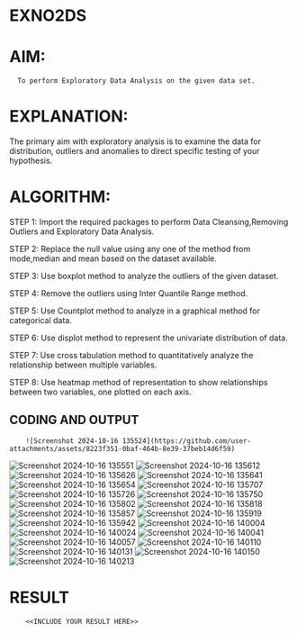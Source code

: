 # EXNO2DS
# AIM:
      To perform Exploratory Data Analysis on the given data set.
      
# EXPLANATION:
  The primary aim with exploratory analysis is to examine the data for distribution, outliers and anomalies to direct specific testing of your hypothesis.
  
# ALGORITHM:
STEP 1: Import the required packages to perform Data Cleansing,Removing Outliers and Exploratory Data Analysis.

STEP 2: Replace the null value using any one of the method from mode,median and mean based on the dataset available.

STEP 3: Use boxplot method to analyze the outliers of the given dataset.

STEP 4: Remove the outliers using Inter Quantile Range method.

STEP 5: Use Countplot method to analyze in a graphical method for categorical data.

STEP 6: Use displot method to represent the univariate distribution of data.

STEP 7: Use cross tabulation method to quantitatively analyze the relationship between multiple variables.

STEP 8: Use heatmap method of representation to show relationships between two variables, one plotted on each axis.

## CODING AND OUTPUT
        ![Screenshot 2024-10-16 135524](https://github.com/user-attachments/assets/8223f351-0baf-464b-8e39-37beb14d6f59)
![Screenshot 2024-10-16 135551](https://github.com/user-attachments/assets/3cd7d81d-77a3-45a5-b219-dde8248a0d45)
![Screenshot 2024-10-16 135612](https://github.com/user-attachments/assets/adf825db-ad3e-4bfc-9511-8a0aba2d9b45)
![Screenshot 2024-10-16 135626](https://github.com/user-attachments/assets/0570fbbb-471d-42dd-b40d-9cf359850c66)
![Screenshot 2024-10-16 135641](https://github.com/user-attachments/assets/e8f0666b-7672-4005-b54e-d728e73810da)
![Screenshot 2024-10-16 135654](https://github.com/user-attachments/assets/3e8e3907-3c08-4ad6-8900-9e97686d8f32)
![Screenshot 2024-10-16 135707](https://github.com/user-attachments/assets/7a079019-e052-447f-b177-49de748c0bdd)
![Screenshot 2024-10-16 135726](https://github.com/user-attachments/assets/5cf52b9e-a036-496d-95ef-dceabd94adde)
![Screenshot 2024-10-16 135750](https://github.com/user-attachments/assets/2c9a6158-479e-4ebf-ab87-2546f6428311)
![Screenshot 2024-10-16 135802](https://github.com/user-attachments/assets/d8ce7d04-8eb6-4da6-aac7-2d56122ac9ab)
![Screenshot 2024-10-16 135818](https://github.com/user-attachments/assets/ddd9c071-925e-48d5-a70a-495724133abc)
![Screenshot 2024-10-16 135857](https://github.com/user-attachments/assets/b7a16013-0178-4589-ad15-cdd1c3175db3)
![Screenshot 2024-10-16 135919](https://github.com/user-attachments/assets/093df836-b8ef-4f31-9430-32a1affdf41b)
![Screenshot 2024-10-16 135942](https://github.com/user-attachments/assets/77f85bb3-5835-4562-b328-f8589d72e396)
![Screenshot 2024-10-16 140004](https://github.com/user-attachments/assets/474ee139-36c3-4196-bf6f-4720e01f79aa)
![Screenshot 2024-10-16 140024](https://github.com/user-attachments/assets/318f486d-29f5-467d-b0de-49c081bfab98)
![Screenshot 2024-10-16 140041](https://github.com/user-attachments/assets/eb259310-25a2-46e8-a7cd-4fc2756d8bda)
![Screenshot 2024-10-16 140057](https://github.com/user-attachments/assets/4a4b1f01-c72b-47da-8845-25be1e1461fd)
![Screenshot 2024-10-16 140110](https://github.com/user-attachments/assets/7b2a39fc-95ed-44f0-91d2-06a926870ed6)
![Screenshot 2024-10-16 140131](https://github.com/user-attachments/assets/11f23496-141a-49a4-92fc-9d4a3a3affa9)
![Screenshot 2024-10-16 140150](https://github.com/user-attachments/assets/575be0de-ca68-4f94-9566-c80da33f035a)
![Screenshot 2024-10-16 140213](https://github.com/user-attachments/assets/63dc480d-fbe8-4615-a2be-a31a6043d660)


# RESULT
        <<INCLUDE YOUR RESULT HERE>>
